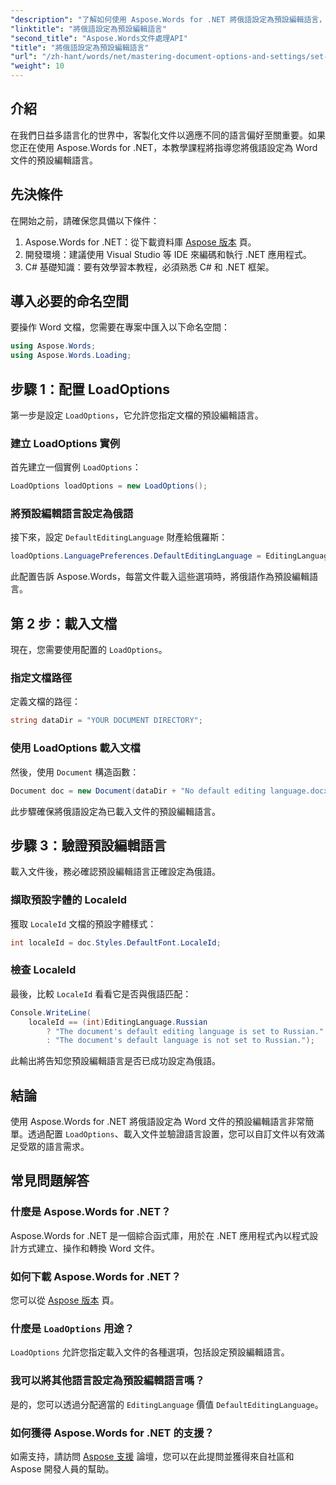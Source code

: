 ```yaml
---
"description": "了解如何使用 Aspose.Words for .NET 將俄語設定為預設編輯語言，從而自訂您的 Word 文件。本指南循序漸進。"
"linktitle": "將俄語設定為預設編輯語言"
"second_title": "Aspose.Words文件處理API"
"title": "將俄語設定為預設編輯語言"
"url": "/zh-hant/words/net/mastering-document-options-and-settings/set-russian-as-default-edit-language/"
"weight": 10
---
```


## 介紹

在我們日益多語言化的世界中，客製化文件以適應不同的語言偏好至關重要。如果您正在使用 Aspose.Words for .NET，本教學課程將指導您將俄語設定為 Word 文件的預設編輯語言。 

## 先決條件

在開始之前，請確保您具備以下條件：

1. Aspose.Words for .NET：從下載資料庫 [Aspose 版本](https://releases.aspose.com/words/net/) 頁。
2. 開發環境：建議使用 Visual Studio 等 IDE 來編碼和執行 .NET 應用程式。
3. C# 基礎知識：要有效學習本教程，必須熟悉 C# 和 .NET 框架。

## 導入必要的命名空間

要操作 Word 文檔，您需要在專案中匯入以下命名空間：

```csharp
using Aspose.Words;
using Aspose.Words.Loading;
```

## 步驟 1：配置 LoadOptions

第一步是設定 `LoadOptions`，它允許您指定文檔的預設編輯語言。

### 建立 LoadOptions 實例

首先建立一個實例 `LoadOptions`：

```csharp
LoadOptions loadOptions = new LoadOptions();
```

### 將預設編輯語言設定為俄語

接下來，設定 `DefaultEditingLanguage` 財產給俄羅斯：

```csharp
loadOptions.LanguagePreferences.DefaultEditingLanguage = EditingLanguage.Russian;
```

此配置告訴 Aspose.Words，每當文件載入這些選項時，將俄語作為預設編輯語言。

## 第 2 步：載入文檔

現在，您需要使用配置的 `LoadOptions`。

### 指定文檔路徑

定義文檔的路徑：

```csharp
string dataDir = "YOUR DOCUMENT DIRECTORY";
```

### 使用 LoadOptions 載入文檔

然後，使用 `Document` 構造函數：

```csharp
Document doc = new Document(dataDir + "No default editing language.docx", loadOptions);
```

此步驟確保將俄語設定為已載入文件的預設編輯語言。

## 步驟 3：驗證預設編輯語言

載入文件後，務必確認預設編輯語言正確設定為俄語。

### 擷取預設字體的 LocaleId

獲取 `LocaleId` 文檔的預設字體樣式：

```csharp
int localeId = doc.Styles.DefaultFont.LocaleId;
```

### 檢查 LocaleId

最後，比較 `LocaleId` 看看它是否與俄語匹配：

```csharp
Console.WriteLine(
    localeId == (int)EditingLanguage.Russian
        ? "The document's default editing language is set to Russian."
        : "The document's default language is not set to Russian.");
```

此輸出將告知您預設編輯語言是否已成功設定為俄語。

## 結論

使用 Aspose.Words for .NET 將俄語設定為 Word 文件的預設編輯語言非常簡單。透過配置 `LoadOptions`、載入文件並驗證語言設置，您可以自訂文件以有效滿足受眾的語言需求。

## 常見問題解答

### 什麼是 Aspose.Words for .NET？

Aspose.Words for .NET 是一個綜合函式庫，用於在 .NET 應用程式內以程式設計方式建立、操作和轉換 Word 文件。

### 如何下載 Aspose.Words for .NET？

您可以從 [Aspose 版本](https://releases.aspose.com/words/net/) 頁。

### 什麼是 `LoadOptions` 用途？

`LoadOptions` 允許您指定載入文件的各種選項，包括設定預設編輯語言。

### 我可以將其他語言設定為預設編輯語言嗎？

是的，您可以透過分配適當的 `EditingLanguage` 價值 `DefaultEditingLanguage`。

### 如何獲得 Aspose.Words for .NET 的支援？

如需支持，請訪問 [Aspose 支援](https://forum.aspose.com/c/words/8) 論壇，您可以在此提問並獲得來自社區和 Aspose 開發人員的幫助。
